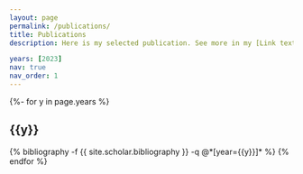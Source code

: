```yaml
---
layout: page
permalink: /publications/
title: Publications
description: Here is my selected publication. See more in my [Link text Here](https://link-url-here.org)

years: [2023]
nav: true
nav_order: 1
---
```

<!-- _pages/publications.md -->
<div class="publications">

{%- for y in page.years %}
  <h2 class="year">{{y}}</h2>
  {% bibliography -f {{ site.scholar.bibliography }} -q @*[year={{y}}]* %}
{% endfor %}

</div>
